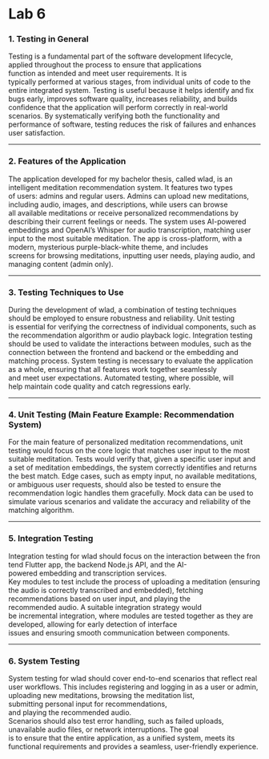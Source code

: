 # Lab 6

### 1. Testing in General

Testing is a fundamental part of the software development lifecycle, applied throughout the process to ensure that applications function as intended and meet user requirements. It is typically performed at various stages, from individual units of code to the entire integrated system. Testing is useful because it helps identify and fix bugs early, improves software quality, increases reliability, and builds confidence that the application will perform correctly in real-world scenarios. By systematically verifying both the functionality and performance of software, testing reduces the risk of failures and enhances user satisfaction.

---

### 2. Features of the Application

The application developed for my bachelor thesis, called wlad, is an intelligent meditation recommendation system. It features two types of users: admins and regular users. Admins can upload new meditations, including audio, images, and descriptions, while users can browse all available meditations or receive personalized recommendations by describing their current feelings or needs. The system uses AI-powered embeddings and OpenAI’s Whisper for audio transcription, matching user input to the most suitable meditation. The app is cross-platform, with a modern, mysterious purple-black-white theme, and includes screens for browsing meditations, inputting user needs, playing audio, and managing content (admin only).

---

### 3. Testing Techniques to Use

During the development of wlad, a combination of testing techniques should be employed to ensure robustness and reliability. Unit testing is essential for verifying the correctness of individual components, such as the recommendation algorithm or audio playback logic. Integration testing should be used to validate the interactions between modules, such as the connection between the frontend and backend or the embedding and matching process. System testing is necessary to evaluate the application as a whole, ensuring that all features work together seamlessly and meet user expectations. Automated testing, where possible, will help maintain code quality and catch regressions early.

---

### 4. Unit Testing (Main Feature Example: Recommendation System)

For the main feature of personalized meditation recommendations, unit testing would focus on the core logic that matches user input to the most suitable meditation. Tests would verify that, given a specific user input and a set of meditation embeddings, the system correctly identifies and returns the best match. Edge cases, such as empty input, no available meditations, or ambiguous user requests, should also be tested to ensure the recommendation logic handles them gracefully. Mock data can be used to simulate various scenarios and validate the accuracy and reliability of the matching algorithm.

---

### 5. Integration Testing

Integration testing for wlad should focus on the interaction between the frontend Flutter app, the backend Node.js API, and the AI-powered embedding and transcription services. Key modules to test include the process of uploading a meditation (ensuring the audio is correctly transcribed and embedded), fetching recommendations based on user input, and playing the recommended audio. A suitable integration strategy would be incremental integration, where modules are tested together as they are developed, allowing for early detection of interface issues and ensuring smooth communication between components.

---

### 6. System Testing

System testing for wlad should cover end-to-end scenarios that reflect real user workflows. This includes registering and logging in as a user or admin, uploading new meditations, browsing the meditation list, submitting personal input for recommendations, and playing the recommended audio. Scenarios should also test error handling, such as failed uploads, unavailable audio files, or network interruptions. The goal is to ensure that the entire application, as a unified system, meets its functional requirements and provides a seamless, user-friendly experience.
